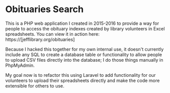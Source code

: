 # Obituaries Search

This is a PHP web application I created in 2015-2016 to provide a way for people to access the obituary indexes created by library volunteers in Excel spreadsheets. You can view it in action here: https://[jefflibrary.org/obituaries]

Because I hacked this together for my own internal use, it doesn't currently include any SQL to create a database table or functionality to allow people to upload CSV files directly into the database; I do those things manually in PhpMyAdmin. 

My goal now is to refactor this using Laravel to add functionality for our volunteers to upload their spreadsheets directly and make the code more extensible for others to use.